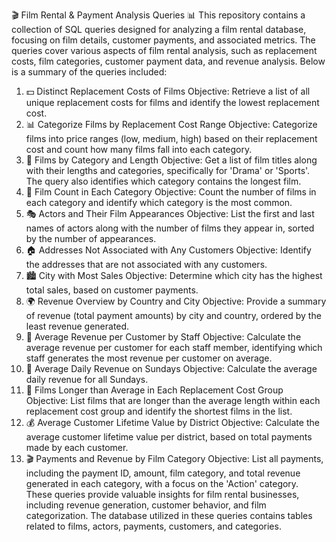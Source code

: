 🎬 Film Rental & Payment Analysis Queries 📊
This repository contains a collection of SQL queries designed for analyzing a film rental database, focusing on film details, customer payments, and associated metrics. The queries cover various aspects of film rental analysis, such as replacement costs, film categories, customer payment data, and revenue analysis. Below is a summary of the queries included:

1. 💵 Distinct Replacement Costs of Films
Objective: Retrieve a list of all unique replacement costs for films and identify the lowest replacement cost.
2. 📊 Categorize Films by Replacement Cost Range
Objective: Categorize films into price ranges (low, medium, high) based on their replacement cost and count how many films fall into each category.
3. 🎥 Films by Category and Length
Objective: Get a list of film titles along with their lengths and categories, specifically for 'Drama' or 'Sports'. The query also identifies which category contains the longest film.
4. 📅 Film Count in Each Category
Objective: Count the number of films in each category and identify which category is the most common.
5. 🎭 Actors and Their Film Appearances
Objective: List the first and last names of actors along with the number of films they appear in, sorted by the number of appearances.
6. 🏠 Addresses Not Associated with Any Customers
Objective: Identify the addresses that are not associated with any customers.
7. 🏙️ City with Most Sales
Objective: Determine which city has the highest total sales, based on customer payments.
8. 🌍 Revenue Overview by Country and City
Objective: Provide a summary of revenue (total payment amounts) by city and country, ordered by the least revenue generated.
9. 💼 Average Revenue per Customer by Staff
Objective: Calculate the average revenue per customer for each staff member, identifying which staff generates the most revenue per customer on average.
10. 📅 Average Daily Revenue on Sundays
Objective: Calculate the average daily revenue for all Sundays.
11. 📏 Films Longer than Average in Each Replacement Cost Group
Objective: List films that are longer than the average length within each replacement cost group and identify the shortest films in the list.
12. 💰 Average Customer Lifetime Value by District
Objective: Calculate the average customer lifetime value per district, based on total payments made by each customer.
13. 🎬 Payments and Revenue by Film Category
Objective: List all payments, including the payment ID, amount, film category, and total revenue generated in each category, with a focus on the 'Action' category.
These queries provide valuable insights for film rental businesses, including revenue generation, customer behavior, and film categorization. The database utilized in these queries contains tables related to films, actors, payments, customers, and categories.
